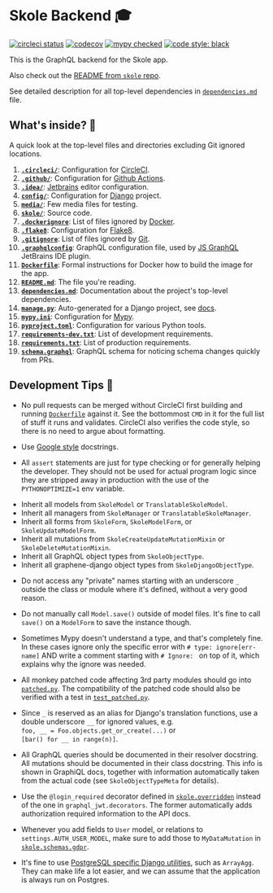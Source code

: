 # Skole Backend 🎓

[![circleci status](https://circleci.com/gh/ruohola/skole-backend.svg?style=shield&circle-token=7a11678cc5b06b270fa5460f456fd0da8368dae2)](https://circleci.com/gh/ruohola/skole-backend)
[![codecov](https://codecov.io/gh/ruohola/skole-backend/branch/develop/graph/badge.svg?token=EHHHpM9EJO)](https://codecov.io/gh/ruohola/skole-backend)
[![mypy checked](http://www.mypy-lang.org/static/mypy_badge.svg)](http://mypy-lang.org/)
[![code style: black](https://img.shields.io/badge/code%20style-black-000000.svg)](https://github.com/psf/black)

This is the GraphQL backend for the Skole app.

Also check out the [README from `skole` repo](https://github.com/ruohola/skole/blob/develop/README.md).

See detailed description for all top-level dependencies in [`dependencies.md`](dependencies.md) file.

## What's inside? 🧐

A quick look at the top-level files and directories excluding Git ignored locations.

1.  [**`.circleci/`**](.circleci/): Configuration for [CircleCI](https://circleci.com/).
2.  [**`.github/`**](.github/): Configuration for [Github Actions](https://github.com/features/actions).
3.  [**`.idea/`**](.idea/): [Jetbrains](https://www.jetbrains.com/) editor configuration.
4.  [**`config/`**](config/): Configuration for [Django](https://www.djangoproject.com/) project.
5.  [**`media/`**](media/): Few media files for testing.
6.  [**`skole/`**](skole/): Source code.
7.  [**`.dockerignore`**](.dockerignore): List of files ignored by [Docker](https://www.docker.com/).
8.  [**`.flake8`**](.flake8): Configuration for [Flake8](https://flake8.pycqa.org/en/latest/).
9.  [**`.gitignore`**](.gitignore): List of files ignored by [Git](https://git-scm.com/).
10. [**`.graphqlconfig`**](.graphqlconfig): GraphQL configuration file, used by [JS GraphQL](https://plugins.jetbrains.com/plugin/8097-js-graphql)  JetBrains IDE plugin.
11. [**`Dockerfile`**](Dockerfile): Formal instructions for Docker how to build the image for the app.
12. [**`README.md`**](README.md): The file you're reading.
13. [**`dependencies.md`**](dependencies.md): Documentation about the project's top-level dependencies.
14. [**`manage.py`**](manage.py): Auto-generated for a Django project, see [docs](https://docs.djangoproject.com/en/stable/ref/django-admin/).
15. [**`mypy.ini`**](mypy.ini): Configuration for [Mypy](http://mypy-lang.org/).
16. [**`pyproject.toml`**](pyproject.toml): Configuration for various Python tools.
17. [**`requirements-dev.txt`**](requirements-dev.txt): List of development requirements.
18. [**`requirements.txt`**](requirements.txt): List of production requirements.
19. [**`schema.graphql`**](schema.graphql): GraphQL schema for noticing schema changes quickly from PRs.

## Development Tips 🚀

- No pull requests can be merged without CircleCI first building and running [`Dockerfile`](Dockerfile) against it.
  See the bottommost `CMD` in it for the full list of stuff it runs and validates.
  CircleCI also verifies the code style, so there is no need to argue about formatting.

- Use [Google style](https://sphinxcontrib-napoleon.readthedocs.io/en/latest/example_google.html) docstrings.

- All `assert` statements are just for type checking or for generally helping the developer.
  They should not be used for actual program logic since they are stripped away in production
  with the use of the `PYTHONOPTIMIZE=1` env variable.

<!-- -->

- Inherit all models from `SkoleModel` or `TranslatableSkoleModel`.
- Inherit all managers from `SkoleManager` or `TranslatableSkoleManager`.
- Inherit all forms from `SkoleForm`, `SkoleModelForm`, or `SkoleUpdateModelForm`.
- Inherit all mutations from `SkoleCreateUpdateMutationMixin` or `SkoleDeleteMutationMixin`.
- Inherit all GraphQL object types from `SkoleObjectType`.
- Inherit all graphene-django object types from `SkoleDjangoObjectType`.

<!-- -->

- Do not access any "private" names starting with an underscore `_`
  outside the class or module where it's defined, without a very good reason.

- Do not manually call `Model.save()` outside of model files.
  It's fine to call `save()` on a `ModelForm` to save the instance though.

- Sometimes Mypy doesn't understand a type, and that's completely fine. In these cases ignore
  only the specific error with `# type: ignore[err-name]` AND write a comment starting
  with `# Ignore: ` on top of it, which explains why the ignore was needed.

- All monkey patched code affecting 3rd party modules should go into [`patched.py`](skole/patched.py).
  The compatibility of the patched code should also be verified with a test in [`test_patched.py`](skole/tests/test_patched.py).

- Since `_` is reserved as an alias for Django's translation functions, use a double underscore `__`
  for ignored values, e.g. `foo, __ = Foo.objects.get_or_create(...)` or `[bar() for __ in range(n)]`.

- All GraphQL queries should be documented in their resolver docstring. All mutations should be documented in their class docstring.
  This info is shown in GraphiQL docs, together with information automatically taken from the actual code (see `SkoleObjectTypeMeta` for details).

- Use the `@login_required` decorator defined in [`skole.overridden`](skole/overridden.py) instead of the
  one in `graphql_jwt.decorators`. The former automatically adds authorization required information to the API docs.

- Whenever you add fields to `User` model, or relations to `settings.AUTH_USER_MODEL`, make sure
  to add those to `MyDataMutation` in [`skole.schemas.gdpr`](skole/schemas/gdpr.py).

- It's fine to use [PostgreSQL specific Django utilities](https://docs.djangoproject.com/en/stable/ref/contrib/postgres),
  such as `ArrayAgg`. They can make life a lot easier, and we can assume that the application is always run on Postgres.
